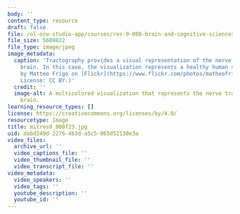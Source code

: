 ```yaml
---
body: ''
content_type: resource
draft: false
file: /ol-ocw-studio-app/courses/res-9-008-brain-and-cognitive-sciences-computational-tutorials/mitres9_008f23.jpg
file_size: 5609822
file_type: image/jpeg
image_metadata:
  caption: 'Tractography provides a visual representation of the nerve tracts in the
    brain. In this case, the visualization represents a healthy human subject. (Image
    by Matteo Frigo on [Flickr](https://www.flickr.com/photos/matheofrigo/50986078467/in/photolist-HUK8fw-2oEaGsB-JViccw-2kFsYNp-adqeWH-adt5db-adt5u5-adt59o-adqf4a-adqeSX-adqf8B-TQCxSS).
    License: CC BY.)'
  credit: ''
  image-alt: A multicolored visualization that represents the nerve tracts in a human
    brain.
learning_resource_types: []
license: https://creativecommons.org/licenses/by/4.0/
resourcetype: Image
title: mitres9_008f23.jpg
uid: dabd249d-2276-4b3d-a5c5-065d52138e3a
video_files:
  archive_url: ''
  video_captions_file: ''
  video_thumbnail_file: ''
  video_transcript_file: ''
video_metadata:
  video_speakers: ''
  video_tags: ''
  youtube_description: ''
  youtube_id: ''
---
```

